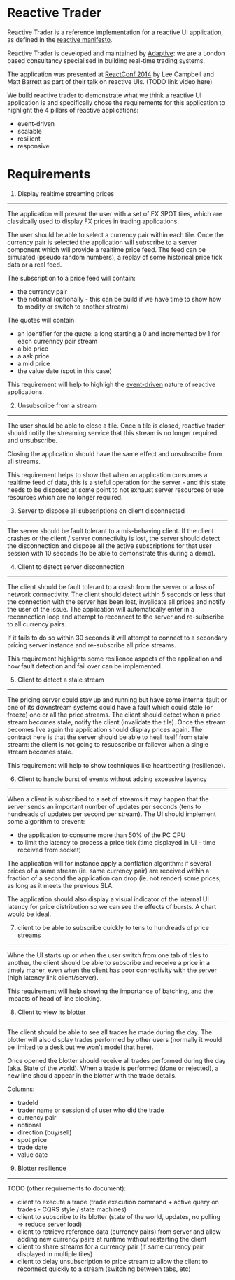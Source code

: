 Reactive Trader
===============

Reactive Trader is a reference implementation for a reactive UI application, as defined in the [reactive manifesto](http://www.reactivemanifesto.org/). 

Reactive Trader is developed and maintained by [Adaptive](http://weareadaptive.com/): we are a London based consultancy specialised in building real-time trading systems.

The application was presented at [ReactConf 2014](http://reactconf.com/) by Lee Campbell and Matt Barrett as part of their talk on reactive UIs. (TODO link video here)

We build reactive trader to demonstrate what we think a reactive UI application is and specifically chose the requirements for this application to highlight the 4 pillars of reactive applications:
 - event-driven
 - scalable
 - resilient
 - responsive

Requirements
============

1. Display realtime streaming prices
------------------------------------

The application will present the user with a set of FX SPOT tiles, which are classically used to display FX prices in trading applications. 

The user should be able to select a currency pair within each tile. Once the currency pair is selected the application will subscribe to a server component which will provide a realtime price feed. The feed can be simulated (pseudo random numbers), a replay of some historical price tick data or a real feed.

The subscription to a price feed will contain:
 - the currency pair
 - the notional (optionally - this can be build if we have time to show how to modify or switch to another stream)

The quotes will contain
 - an identifier for the quote: a long starting a 0 and incremented by 1 for each currenncy pair stream 
 - a bid price
 - a ask price
 - a mid price
 - the value date (spot in this case)

This requirement will help to highligh the [event-driven](http://www.reactivemanifesto.org/#event-driven) nature of reactive applications.

2. Unsubscribe from a stream
----------------------------

The user should be able to close a tile. Once a tile is closed, reactive trader should notify the streaming service that this stream is no longer required and unsubscribe.

Closing the application should have the same effect and unsubscribe from all streams.

This requirement helps to show that when an application consumes a realtime feed of data, this is a steful operation for the server - and this state needs to be disposed at some point to not exhaust server resources or use resources which are no longer required.

3. Server to dispose all subscriptions on client disconnected
-------------------------------------------------------------

The server should be fault tolerant to a mis-behaving client. If the client crashes or the client / server connectivity is lost, the server should detect the disconnection and dispose all the active subscriptions for that user session with 10 seconds (to be able to demonstrate this during a demo).

4. Client to detect server disconnection
----------------------------------------

The client should be fault tolerant to a crash from the server or a loss of network connectivity. 
The client should detect within 5 seconds or less that the connection with the server has been lost, invalidate all prices and notify the user of the issue. The application will automatically enter in a reconnection loop and attempt to reconnect to the server and re-subscribe to all currency pairs. 

If it fails to do so within 30 seconds it will attempt to connect to a secondary pricing server instance and re-subscribe all price streams.

This requirement highlights some resilience aspects of the application and how fault detection and fail over can be implemented.

5. Client to detect a stale stream
----------------------------------

The pricing server could stay up and running but have some internal fault or one of its downstream systems could have a fault which could stale (or freeze) one or all the price streams. The client should detect when a price stream becomes stale, notify the client (invalidate the tile). Once the stream becomes live again the application should display prices again. The contract here is that the server should be able to heal itself from stale stream: the client is not going to resubscribe or failover when a single stream becomes stale.

This requirement will help to show techniques like heartbeating (resilience).

6. Client to handle burst of events without adding excessive layency
-------------

When a client is subscribed to a set of streams it may happen that the server sends an important number of updates per seconds (tens to hundreads of updates per second per stream). The UI should implement some algorithm to prevent:
 - the application to consume more than 50% of the PC CPU
 - to limit the latency to process a price tick (time displayed in UI - time received from socket)

The application will for instance apply a conflation algorithm: if several prices of a same stream (ie. same currency pair) are received within a fraction of a second the application can drop (ie. not render) some prices, as long as it meets the previous SLA.

The application should also display a visual indicator of the internal UI latency for price distribution so we can see the effects of bursts. A chart would be ideal.

7. client to be able to subscribe quickly to tens to hundreads of price streams
-------------

Whne the UI starts up or when the user switxh from one tab of tiles to another, the client should be able to subscribe and receive a price in a timely maner, even when the client has poor connectivity with the server (high latency link client/server).

This requirement will help showing the importance of batching, and the impacts of head of line blocking.

8. Client to view its blotter
----------

The client should be able to see all trades he made during the day. The blotter will also display trades performed by other users (normally it would be limited to a desk but we won't model that here).

Once opened the blotter should receive all trades performed during the day (aka. State of the world).
When a trade is performed (done or rejected), a new line should appear in the blotter with the trade details.

Columns:
 - tradeId
 - trader name or sessionid of user who did the trade
 - currency pair
 - notional
 - direction (buy/sell)
 - spot price
 - trade date
 - value date

9. Blotter resilience
----------


TODO (other requirements to document):
 - client to execute a trade (trade execution command + active query on trades - CQRS style / state machines)
 - client to subscribe to its blotter (state of the world, updates, no polling => reduce server load)
 - client to retrieve reference data (currency pairs) from server and allow adding new currency pairs at runtime without restarting the client
 - client to share streams for a currency pair (if same currency pair displayed in multiple tiles)
 - client to delay unsubscription to price stream to allow the client to reconnect quickly to a stream (switching between tabs, etc)
